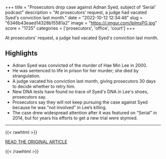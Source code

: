 +++
title = "Prosecutors drop case against Adnan Syed, subject of ‘Serial’ podcast"
description = "At prosecutors' request, a judge had vacated Syed's conviction last month."
date = "2022-10-12 12:34:48"
slug = "6346b43eaed14328b15581a2"
image = "https://i.imgur.com/lplmsPG.jpg"
score = "1725"
categories = ['prosecutors', 'office', 'court']
+++

At prosecutors' request, a judge had vacated Syed's conviction last month.

## Highlights

- Adnan Syed was convicted of the murder of Hae Min Lee in 2000.
- He was sentenced to life in prison for her murder; she died by strangulation.
- A judge vacated his conviction last month, giving prosecutors 30 days to decide whether to retry him.
- New DNA tests have found no trace of Syed's DNA in Lee's shoes, prosecutors say.
- Prosecutors say they will not keep pursuing the case against Syed because he was "not involved" in Lee’s killing.
- The case drew widespread attention after it was featured on “Serial” in 2014, but for years his efforts to get a new trial were stymied.

---

{{< rawhtml >}}
  <p class="article-category">
    <a target="_blank" href="https://www.washingtonpost.com/dc-md-va/2022/10/11/adnan-syed-serial-case-dropped/">READ THE ORIGINAL ARTICLE</a>
  </p>
{{< /rawhtml >}}
